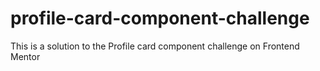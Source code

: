 # profile-card-component-challenge
This is a solution to the Profile card component challenge on Frontend Mentor
